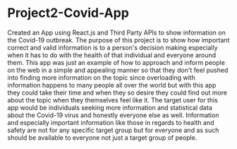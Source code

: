 # Project2-Covid-App
 Created an App using React.js and Third Party APIs to show information on the Covid-19 outbreak. The purpose of this project is to show how important correct and valid information is to a person's decision making especially when it has to do with the health of that individual and everyone around them. 
This app was just an example of how to approach and inform people on the web in a simple and appealing manner so that they don't feel pushed into finding more information on the topic since overloading with information happens to many people all over the world but with this app they could take their time and when they so desire they could find out more about the topic when they themselves feel like it. The target user for this app would be individuals seeking more information and statistical data about the Covid-19 virus and honestly everyone else as well. Information and especially important information like those in regards to health and safety are not for any specific target group but for everyone and as such should be available to everyone not just a target group of people.
